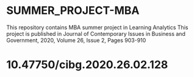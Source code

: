 # SUMMER_PROJECT-MBA
This repository contains MBA summer project in Learning Analytics
This project is published in Journal of Contemporary Issues in Business and Government, 2020, Volume 26, Issue 2, Pages 903-910
# 10.47750/cibg.2020.26.02.128
